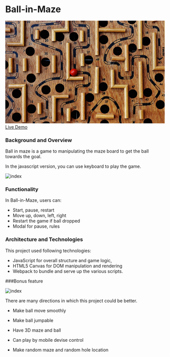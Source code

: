 # Ball-in-Maze

![index](https://github.com/jeffliang0318/Ball-in-Maze/blob/master/img/labyrinth-1738039_960_720.jpg)
[Live Demo](https://ball-in-maze.herokuapp.com/index.html)

### Background and Overview

Ball in maze is a game to manipulating the maze board to get the ball towards the goal.

In the javascript version, you can use keyboard to play the game.

![index]()

### Functionality

In Ball-in-Maze, users can:

* Start, pause, restart
* Move up, down, left, right
* Restart the game if ball dropped
* Modal for pause, rules

### Architecture and Technologies

This project used following technologies:

* JavaScript for overall structure and game logic,
* HTML5 Canvas for DOM manipulation and rendering
* Webpack to bundle and serve up the various scripts.

###Bonus feature

![index](https://github.com/jeffliang0318/Ball-in-Maze/blob/master/img/shorter_smoother.gif)

There are many directions in which this project could be better.

* Make ball move smoothly

* Make ball jumpable

* Have 3D maze and ball

* Can play by mobile devise control

* Make random maze and random hole location
